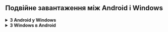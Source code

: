 ## Подвійне завантаження між Android і Windows

<details> 
<summary><strong>З Android у Windows</strong></summary>
 
<details> 
<summary><strong>Використання UEFI замість відновлення</strong></summary>
  
- Ми можемо використовувати образ UEFI замість відновлення, для цього треба прошити UEFI в розділ recovery:
```fastboot
fastboot flash recovery uefi.img
```
- Для того щоб відновити відновлення вам треба завантажити TWRP або OrangeFox і прошити командою ```fastboot flash recovery recovery.img```
</details>  

</details>  
  
<details> 
<summary><strong>З Windows в Android</strong></summary>  
  
<details>  
<summary><strong>Використання резервної копії розділу Boot</strong></summary> 

Ми можемо використовувати резервну копію розділу Boot для завантаження Android після використання Windows. 
  
Для створення резервної копії у TWRP треба перед прошивкою UEFi у головному меню натиснути "Резервне копіювання", обрати розділ Boot і місце куди буде збережена резервна копія і свайпнути внизу для підтвердження вибору і початку резервного копіювання. 
  
- Вам не треба кожного разу робити резервну копію перед завантаженням Windows.  
  
Після використання Windows, для того, щоб повернутися в Android, треба відновити розділ Boot з резервної копії. Для цього, у головному меню TWRP натисніть "Відновлення", оберіть резервну копію розділа Boot і свайпніть внизу для підтвердження вибору. Після відновлення треба перезавантажити телефон у систему, і Android повинен завантажитись.
</details>  
 
</details>    
  



